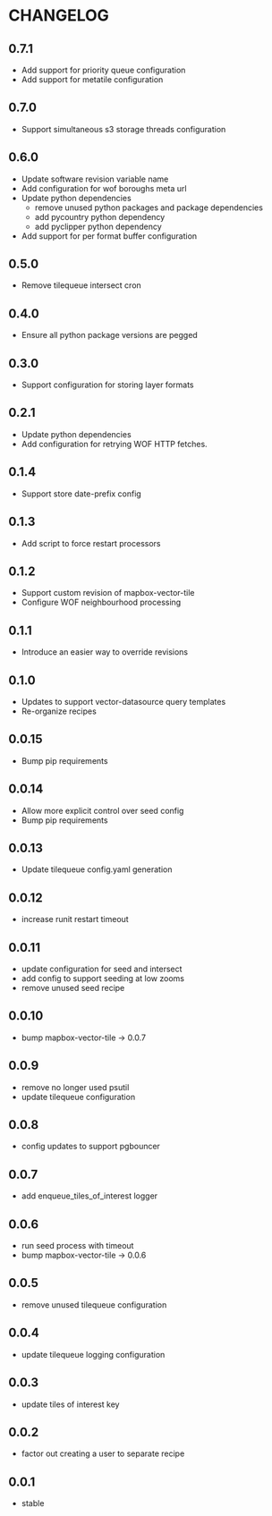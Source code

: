 CHANGELOG
=========

0.7.1
-----
* Add support for priority queue configuration
* Add support for metatile configuration

0.7.0
-----
* Support simultaneous s3 storage threads configuration

0.6.0
-----
* Update software revision variable name
* Add configuration for wof boroughs meta url
* Update python dependencies
  - remove unused python packages and package dependencies
  - add pycountry python dependency
  - add pyclipper python dependency
* Add support for per format buffer configuration

0.5.0
-----
* Remove tilequeue intersect cron

0.4.0
-----
* Ensure all python package versions are pegged

0.3.0
-----
* Support configuration for storing layer formats

0.2.1
-----
* Update python dependencies
* Add configuration for retrying WOF HTTP fetches.

0.1.4
-----
* Support store date-prefix config

0.1.3
-----
* Add script to force restart processors

0.1.2
-----
* Support custom revision of mapbox-vector-tile
* Configure WOF neighbourhood processing

0.1.1
-----
* Introduce an easier way to override revisions

0.1.0
-----
* Updates to support vector-datasource query templates
* Re-organize recipes

0.0.15
------
* Bump pip requirements

0.0.14
------
* Allow more explicit control over seed config
* Bump pip requirements

0.0.13
------
* Update tilequeue config.yaml generation

0.0.12
------
* increase runit restart timeout

0.0.11
------
* update configuration for seed and intersect
* add config to support seeding at low zooms
* remove unused seed recipe

0.0.10
------
* bump mapbox-vector-tile -> 0.0.7

0.0.9
-----
* remove no longer used psutil
* update tilequeue configuration

0.0.8
-----
* config updates to support pgbouncer

0.0.7
-----
* add enqueue_tiles_of_interest logger

0.0.6
-----
* run seed process with timeout
* bump mapbox-vector-tile -> 0.0.6

0.0.5
-----
* remove unused tilequeue configuration

0.0.4
-----
* update tilequeue logging configuration

0.0.3
-----
* update tiles of interest key

0.0.2
-----
* factor out creating a user to separate recipe

0.0.1
-----
* stable
